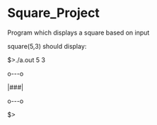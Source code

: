 # Square_Project

Program which displays a square based on input 

square(5,3) should display:

$>./a.out 5 3

o---o

|###|

o---o

$>
